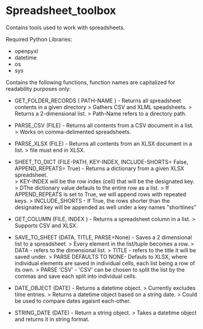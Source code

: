 # Spreadsheet_toolbox
Contains tools used to work with spreadsheets.

Required Python Libraries: 
  * openpyxl
  * datetime
  * os
  * sys

Contains the following functions, function names are capitalized for readability purposes only: 
   
  * GET_FOLDER_RECORDS ( PATH-NAME ) - Returns all spreadsheet contents in a given directory
          > Gathers CSV and XLML speadsheets.
          > Returns a 2-dimensional list.
          > Path-Name refers to a directory path.

  * PARSE_CSV (FILE) - Returns all contents from a CSV document in a list.
          > Works on comma-delimented spreadsheets.
  
  * PARSE_XLSX (FILE) - Returns all contents from an XLSX document in a list.
          > file must end in XLSX.
  
  * SHEET_TO_DICT (FILE-PATH, KEY-INDEX, INCLUDE-SHORTS= False, APPEND_REPEATS= True) - Returns a dictionary from a given XLSX spreadsheet.    
          > KEY-INDEX will be the row index (cell) that will be the designated key.
          > DThe dictionary value defauls to the entire row as a list.
          > If APPEND_REPEATS is set to True, we will append rows with repeated keys.
          > INCLUDE_SHORTS - If True, the rows shorter than the designated key will be appended as well under a key names "shortlines"
  
  * GET_COLUMN (FILE, INDEX ) - Returns a spreadsheet column in a list.
          > Supports CSV and XLSX.          
  
  * SAVE_TO_SHEET (DATA, TITLE, PARSE=None) - Saves a 2 dimensional list to a spreadsheet.
         > Every element in the list/tuple becomes a row. 
         > DATA - refers to the dimensional list.
         > TITLE - refers to the title it will be saved under.
         > PARSE DEFAULTS TO NONE- Defauls to XLSX, where individual elements are saved in individual cells, each list being a row of its own.
         > PARSE 'CSV' - 'CSV' can be chosen to split the list by the commas and save each split into individual cells.
  
  * DATE_OBJECT (DATE) -  Returns a datetime object.
          > Currently excludes time entries.
          > Returns a datetime object based on a string date.
          > Could be used to compare dates agaisnt each-other.
           
  * STRING_DATE (DATE) - Return a string object.
          > Takes a datetime object and returns it in string format. 
